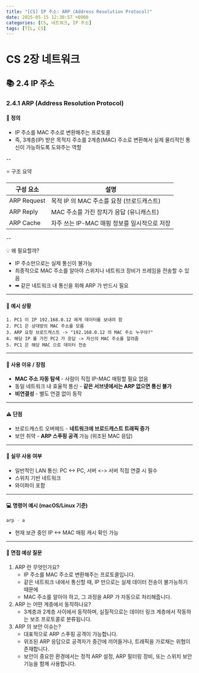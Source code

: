 ```yaml
---
title: "[CS] IP 주소: ARP (Address Resolution Protocol)"
date: 2025-05-15 12:38:57 +0900
categories: [CS, 네트워크, IP 주소]
tags: [TIL, CS]
---
```

# CS 2장 네트워크
## 📚 2.4 IP 주소

### 2.4.1 ARP (Address Resolution Protocol)

#### 📘 정의
- IP 주소를 MAC 주소로 변환해주는 프로토콜
- 즉, 3계층(IP) 받은 목적지 주소를 2계층(MAC) 주소로 변환해서 실제 물리적인 통신이 가능하도록 도와주는 역할

--

⭐️ 구조 요약

| 구성 요소       | 설명                           |
|-------------|------------------------------|
| ARP Request | 목적 IP 의 MAC 주소를 요청 (브로드캐스트)  |
| ARP Reply   | MAC 주소를 가진 장치가 응답 (유니캐스트)    |
| ARP Cache   | 자주 쓰는 IP-MAC 매핑 정보를 일시적으로 저장 |

--

💡 왜 필요할까?
- IP 주소만으로는 실제 통신이 불가능
- 최종적으로 MAC 주소를 알아야 스위치나 네트워크 장비가 프레임을 전송할 수 있음
- ➡︎ 같은 네트워크 내 통신을 위해 ARP 가 반드시 필요

---

#### 📌 예시 상황
```plaintext
1. PC1 이 IP 192.168.0.12 에게 데이터를 보내려 함
2. PC1 은 상대방의 MAC 주소를 모름
3. ARP 요청 브로드캐스트 -> "192.168.0.12 의 MAC 주소 누구야?"
4. 해당 IP 를 가진 PC2 가 응답 -> 자신의 MAC 주소를 알려줌
5. PC1 은 해당 MAC 으로 데이터 전송
```

---

#### 🎯 사용 이유 / 장점
- **MAC 주소 자동 탐색** - 사람이 직접 IP-MAC 매핑할 필요 없음
- 동일 네트워크 내 효율적 통신 - **같은 서브넷에서는 ARP 없으면 통신 불가**
- **비연결성** - 별도 연결 없이 동작 

---

#### ⚠️ 단점
- 브로드캐스트 오버헤드 - **네트워크에 브로드캐스트 트래픽 증가**
- 보안 취약 - **ARP 스푸핑 공격** 가능 (위조된 MAC 응답)

---

#### 🏢 실무 사용 여부
- 일반적인 LAN 통신: PC <-> PC, 서버 <-> 서버 직접 연결 시 필수
- 스위치 기반 네트워크
- 와이파이 포함

---

#### 💻 명령어 예시 (macOS/Linux 기준)
```bash
arp - a
```
- 현재 보관 중인 IP <-> MAC 매핑 캐시 확인 가능

---

#### 🎤 면접 예상 질문
1. ARP 란 무엇인가요?
   - IP 주소를 MAC 주소로 변환해주는 프로토콜입니다.
   - 같은 네트워크 내에서 통신할 때, IP 만으로는 실제 데이터 전송이 불가능하기 때문에
   - MAC 주소를 알아야 하고, 그 과정을 ARP 가 자동으로 처리해줍니다.
2. ARP 는 어떤 계층에서 동작하나요?
   - 3계층과 2계층 사이에서 동작하며, 실질적으로는 데이터 링크 계층에서 작동하는 보조 프로토콜로 분류됩니다.
3. ARP 의 보안 이슈는?
   - 대표적으로 ARP 스푸핑 공격이 가능합니다.
   - 위조된 ARP 응답으로 공격자가 중간에 끼어들거나, 트래픽을 가로채는 위협이 존재합니다.
   - 보안이 중요한 환경에서는 정적 ARP 설정, ARP 필터링 장비, 또는 스위치 보안 기능을 함께 사용합니다.
